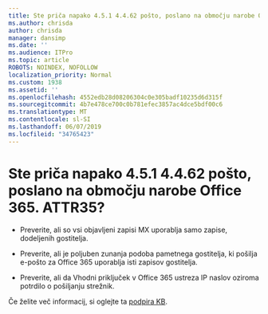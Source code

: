 ```yaml
---
title: Ste priča napako 4.5.1 4.4.62 pošto, poslano na območju narobe Office 365. ATTR35?
ms.author: chrisda
author: chrisda
manager: dansimp
ms.date: ''
ms.audience: ITPro
ms.topic: article
ROBOTS: NOINDEX, NOFOLLOW
localization_priority: Normal
ms.custom: 1938
ms.assetid: ''
ms.openlocfilehash: 4552edb28d08206304c0e305badf10235d6d315f
ms.sourcegitcommit: 4b7e478ce700c0b781efec3857ac4dce5bdf00c6
ms.translationtype: MT
ms.contentlocale: sl-SI
ms.lasthandoff: 06/07/2019
ms.locfileid: "34765423"
---
```

# <a name="are-you-seeing-error-451-4462-mail-sent-to-the-wrong-office-365-region-attr35"></a>Ste priča napako 4.5.1 4.4.62 pošto, poslano na območju narobe Office 365. ATTR35?

- Preverite, ali so vsi objavljeni zapisi MX uporablja samo zapise, dodeljenih gostitelja.

- Preverite, ali je poljuben zunanja podoba pametnega gostitelja, ki pošilja e-pošto za Office 365 uporablja isti zapisov gostitelja.

- Preverite, ali da Vhodni priključek v Office 365 ustreza IP naslov oziroma potrdilo o pošiljanju strežnik.

Če želite več informacij, si oglejte ta [podpira KB](https://support.microsoft.com/help/4057301/attr35-response-code-when-mail-is-sent-to-eop-exo).
